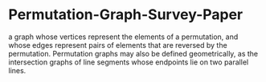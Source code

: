 # Permutation-Graph-Survey-Paper
a graph whose vertices represent the elements of a permutation, and whose edges represent pairs of elements that are reversed by the permutation. Permutation graphs may also be defined geometrically, as the intersection graphs of line segments whose endpoints lie on two parallel lines.
